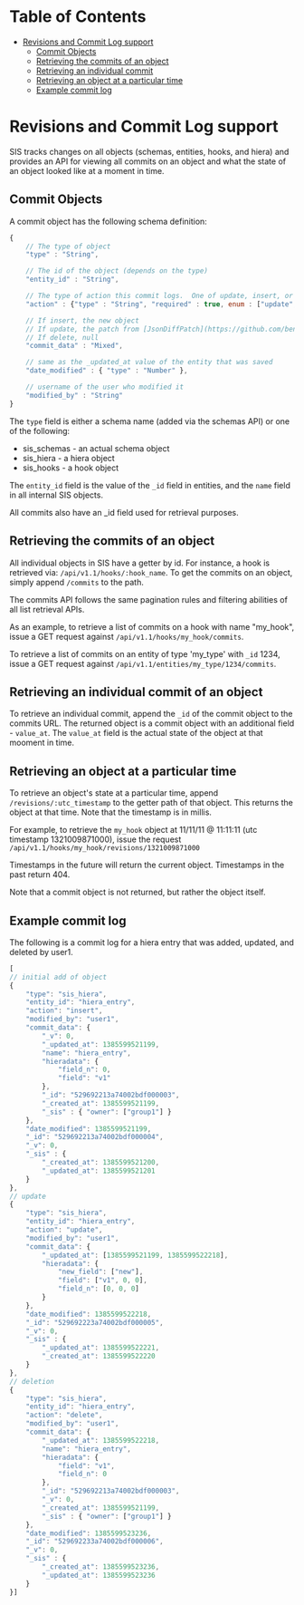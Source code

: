 Table of Contents
=================

- [Revisions and Commit Log support](#revisions-and-commit-log-support)
    - [Commit Objects](#commit-objects)
    - [Retrieving the commits of an object](#retrieving-the-commits-of-an-object)
    - [Retrieving an individual commit](#retrieving-an-individual-commit-of-an-object)
    - [Retrieving an object at a particular time](#retrieving-an-object-at-a-particular-time)
    - [Example commit log](#example-commit-log)

# Revisions and Commit Log support

SIS tracks changes on all objects (schemas, entities, hooks, and hiera) and provides an API for viewing all commits on an object and what the state of an object looked like at a moment in time.

## Commit Objects

A commit object has the following schema definition:

```javascript
{
    // The type of object
    "type" : "String",

    // The id of the object (depends on the type)
    "entity_id" : "String",

    // The type of action this commit logs.  One of update, insert, or delete
    "action" : {"type" : "String", "required" : true, enum : ["update", "insert", "delete"]},

    // If insert, the new object
    // If update, the patch from [JsonDiffPatch](https://github.com/benjamine/JsonDiffPatch)
    // If delete, null
    "commit_data" : "Mixed",

    // same as the _updated_at value of the entity that was saved
    "date_modified" : { "type" : "Number" },

    // username of the user who modified it
    "modified_by" : "String"
}
```

The `type` field is either a schema name (added via the schemas API) or one of the following:

* sis_schemas - an actual schema object
* sis_hiera - a hiera object
* sis_hooks - a hook object

The `entity_id` field is the value of the `_id` field in entities, and the `name` field in all internal SIS objects.

All commits also have an _id field used for retrieval purposes.

## Retrieving the commits of an object

All individual objects in SIS have a getter by id.  For instance, a hook is retrieved via: `/api/v1.1/hooks/:hook_name`.  To get the commits on an object, simply append `/commits` to the path.

The commits API follows the same pagination rules and filtering abilities of all list retrieval APIs.

As an example, to retrieve a list of commits on a hook with name "my_hook", issue a GET request against `/api/v1.1/hooks/my_hook/commits`.

To retrieve a list of commits on an entity of type 'my_type' with `_id` 1234, issue a GET request against `/api/v1.1/entities/my_type/1234/commits`.

## Retrieving an individual commit of an object

To retrieve an individual commit, append the `_id` of the commit object to the commits URL.  The returned object is a commit object with an additional field - `value_at`.  The `value_at` field is the actual state of the object at that mooment in time.

## Retrieving an object at a particular time

To retrieve an object's state at a particular time, append `/revisions/:utc_timestamp` to the getter path of that object.  This returns the object at that time.  Note that the timestamp is in millis.

For example, to retrieve the `my_hook` object at 11/11/11 @ 11:11:11 (utc timestamp 1321009871000), issue the request `/api/v1.1/hooks/my_hook/revisions/1321009871000`

Timestamps in the future will return the current object.  Timestamps in the past return 404.

Note that a commit object is not returned, but rather the object itself.

## Example commit log

The following is a commit log for a hiera entry that was added, updated, and deleted by user1.

```javascript
[
// initial add of object
{
    "type": "sis_hiera",
    "entity_id": "hiera_entry",
    "action": "insert",
    "modified_by": "user1",
    "commit_data": {
        "_v": 0,
        "_updated_at": 1385599521199,
        "name": "hiera_entry",
        "hieradata": {
            "field_n": 0,
            "field": "v1"
        },
        "_id": "529692213a74002bdf000003",
        "_created_at": 1385599521199,
        "_sis" : { "owner": ["group1"] }
    },
    "date_modified": 1385599521199,
    "_id": "529692213a74002bdf000004",
    "_v": 0,
    "_sis" : {
        "_created_at": 1385599521200,
        "_updated_at": 1385599521201
    }
},
// update
{
    "type": "sis_hiera",
    "entity_id": "hiera_entry",
    "action": "update",
    "modified_by": "user1",
    "commit_data": {
        "_updated_at": [1385599521199, 1385599522218],
        "hieradata": {
            "new_field": ["new"],
            "field": ["v1", 0, 0],
            "field_n": [0, 0, 0]
        }
    },
    "date_modified": 1385599522218,
    "_id": "529692223a74002bdf000005",
    "_v": 0,
    "_sis" : {
        "_updated_at": 1385599522221,
        "_created_at": 1385599522220
    }
},
// deletion
{
    "type": "sis_hiera",
    "entity_id": "hiera_entry",
    "action": "delete",
    "modified_by": "user1",
    "commit_data": {
        "_updated_at": 1385599522218,
        "name": "hiera_entry",
        "hieradata": {
            "field": "v1",
            "field_n": 0
        },
        "_id": "529692213a74002bdf000003",
        "_v": 0,
        "_created_at": 1385599521199,
        "_sis" : { "owner": ["group1"] }
    },
    "date_modified": 1385599523236,
    "_id": "529692233a74002bdf000006",
    "_v": 0,
    "_sis" : {
        "_created_at": 1385599523236,
        "_updated_at": 1385599523236
    }
}]
```
